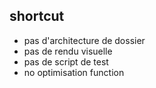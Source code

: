 ## shortcut

- pas d'architecture de dossier
- pas de rendu visuelle
- pas de script de test
- no optimisation function
